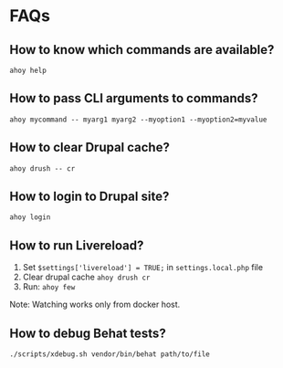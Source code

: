 # FAQs

## How to know which commands are available?
```
ahoy help
```

## How to pass CLI arguments to commands?
```
ahoy mycommand -- myarg1 myarg2 --myoption1 --myoption2=myvalue
```

## How to clear Drupal cache?
```
ahoy drush -- cr
```

## How to login to Drupal site?
```
ahoy login
```

## How to run Livereload?
1. Set `$settings['livereload'] = TRUE;` in `settings.local.php` file
2. Clear drupal cache `ahoy drush cr`
3. Run: `ahoy few`

Note: Watching works only from docker host.

## How to debug Behat tests?
```
./scripts/xdebug.sh vendor/bin/behat path/to/file
```
